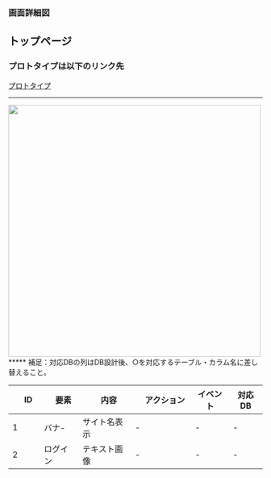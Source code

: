 ### 画面詳細図
## トップページ
### プロトタイプは以下のリンク先
[プロトタイプ]()
*****
<img src="../img/toppage.png" width="500">
*****
補足：対応DBの列はDB設計後、○を対応するテーブル・カラム名に差し替えること。

|　ID　|　要素　|　内容|　アクション　| イベント | 対応DB |
|---|----|-----|-------|--------|-------|
|1  |バナ-|サイト名表示|-|-|-|-|
|2  |ログイン|テキスト画像|-|-|-|
